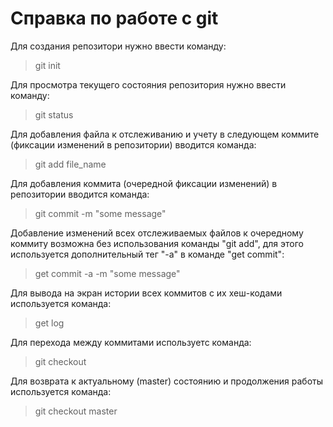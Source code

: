 # Справка по работе с git
Для создания репозитори нужно ввести команду:
> git init

Для просмотра текущего состояния репозитория нужно ввести команду:
> git status

Для добавления файла к отслеживанию и учету в следующем коммите (фиксации изменений в репозитории) вводится команда:
> git add file_name

Для добавления коммита (очередной фиксации изменений) в репозитории вводится команда:
> git commit -m "some message"

Добавление изменений всех отслеживаемых файлов к очередному коммиту возможна без использования команды "git add", для этого используется дополнительный тег "-a" в команде "get commit":
> get commit -a -m "some message"

Для вывода на экран истории всех коммитов с их хеш-кодами используется команда:
> get log

Для перехода между коммитами используетс команда:
> git checkout

Для возврата к актуальному (master) состоянию и продолжения работы используется команда:
> git checkout master
